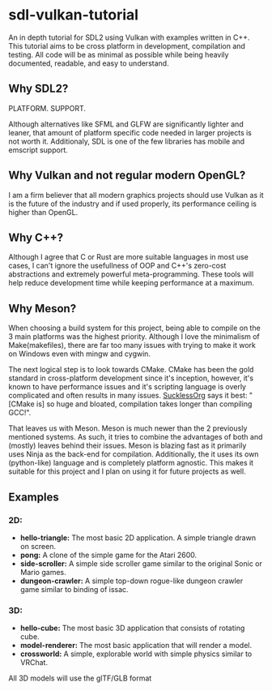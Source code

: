 # sdl-vulkan-tutorial
An in depth tutorial for SDL2 using Vulkan with examples written in C++. This tutorial aims to be cross platform in development, compilation and testing. All code will be as minimal as possible while being heavily documented, readable, and easy to understand.

## Why SDL2?
PLATFORM. SUPPORT.

Although alternatives like SFML and GLFW are significantly lighter and leaner, that amount of platform specific code needed in larger projects is not worth it. Additionaly, SDL is one of the few libraries has mobile and emscript support.

## Why Vulkan and not regular modern OpenGL?
I am a firm believer that all modern graphics projects should use Vulkan as it is the future of the industry and if used properly, its performance ceiling is higher than OpenGL.

## Why C++?
Although I agree that C or Rust are more suitable languages in most use cases, I can't ignore the usefullness of OOP and C++'s zero-cost abstractions and extremely powerful meta-programming. These tools will help reduce development time while keeping performance at a maximum.

## Why Meson?
When choosing a build system for this project, being able to compile on the 3 main platforms was the highest priority. Although I love the minimalism of Make(makefiles), there are far too many issues with trying to make it work on Windows even with mingw and cygwin.

The next logical step is to look towards CMake. CMake has been the gold standard in cross-platform development since it's inception, however, it's known to have performance issues and it's scripting language is overly complicated and often results in many issues. [SucklessOrg](https://suckless.org/sucks/) says it best: "[CMake is] so huge and bloated, compilation takes longer than compiling GCC!". 

That leaves us with Meson. Meson is much newer than the 2 previously mentioned systems. As such, it tries to combine the advantages of both and (mostly) leaves behind their issues. Meson is blazing fast as it primarily uses Ninja as the back-end for compilation. Additionally, the it uses its own (python-like) language and is completely platform agnostic. This makes it suitable for this project and I plan on using it for future projects as well.

## Examples
### 2D:

- **hello-triangle:** The most basic 2D application. A simple triangle drawn on screen.
- **pong:** A clone of the simple game for the Atari 2600.
- **side-scroller:** A simple side scroller game similar to the original Sonic or Mario games.
- **dungeon-crawler:** A simple top-down rogue-like dungeon crawler game similar to binding of issac.

### 3D:

- **hello-cube:** The most basic 3D application that consists of rotating cube.
- **model-renderer:** The most basic application that will render a model.
- **crossworld:** A simple, explorable world with simple physics similar to VRChat.

All 3D models will use the glTF/GLB format

